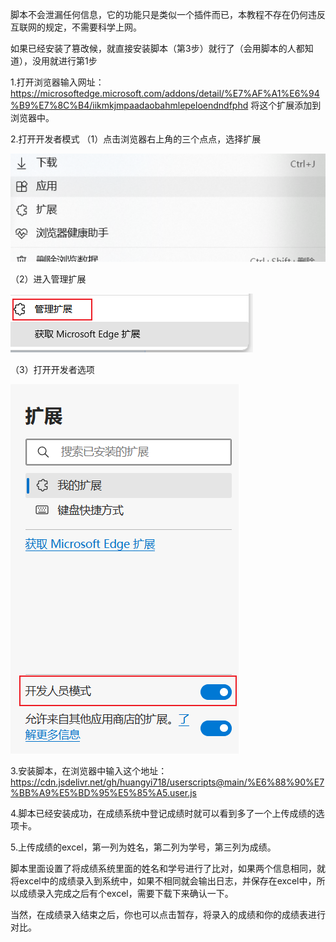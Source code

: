 脚本不会泄漏任何信息，它的功能只是类似一个插件而已，本教程不存在仍何违反互联网的规定，不需要科学上网。

如果已经安装了篡改候，就直接安装脚本（第3步）就行了（会用脚本的人都知道），没用就进行第1步

1.打开浏览器输入网址：
   https://microsoftedge.microsoft.com/addons/detail/%E7%AF%A1%E6%94%B9%E7%8C%B4/iikmkjmpaadaobahmlepeloendndfphd
将这个扩展添加到浏览器中。

2.打开开发者模式
（1）点击浏览器右上角的三个点点，选择扩展

![image](https://github.com/huangyi718/userscripts/blob/main/step/1.png)

（2）进入管理扩展

![image](https://github.com/huangyi718/userscripts/blob/main/step/2.png)

（3）打开开发者选项

![image](https://github.com/huangyi718/userscripts/blob/main/step/3.png)

3.安装脚本，在浏览器中输入这个地址：
https://cdn.jsdelivr.net/gh/huangyi718/userscripts@main/%E6%88%90%E7%BB%A9%E5%BD%95%E5%85%A5.user.js

4.脚本已经安装成功，在成绩系统中登记成绩时就可以看到多了一个上传成绩的选项卡。

5.上传成绩的excel，第一列为姓名，第二列为学号，第三列为成绩。

脚本里面设置了将成绩系统里面的姓名和学号进行了比对，如果两个信息相同，就将excel中的成绩录入到系统中，如果不相同就会输出日志，并保存在excel中，所以成绩录入完成之后有个excel，需要下载下来确认一下。

当然，在成绩录入结束之后，你也可以点击暂存，将录入的成绩和你的成绩表进行对比。
